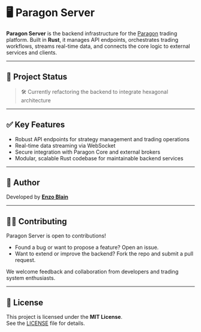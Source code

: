 # 🖥️ Paragon Server

**Paragon Server** is the backend infrastructure for the [Paragon](https://github.com/enzoblain/Paragon) trading platform. Built in **Rust**, it manages API endpoints, orchestrates trading workflows, streams real-time data, and connects the core logic to external services and clients.

---

## 🚧 Project Status

> 🛠️ Currently refactoring the backend to integrate hexagonal architecture

---

## ✅ Key Features

- Robust API endpoints for strategy management and trading operations
- Real-time data streaming via WebSocket
- Secure integration with Paragon Core and external brokers
- Modular, scalable Rust codebase for maintainable backend services

---

## 👤 Author

Developed by [**Enzo Blain**](https://github.com/enzoblain)

---

## 🧑‍💻 Contributing

Paragon Server is open to contributions!

- Found a bug or want to propose a feature? Open an issue.
- Want to extend or improve the backend? Fork the repo and submit a pull request.

We welcome feedback and collaboration from developers and trading system enthusiasts.

---

## 📜 License

This project is licensed under the **MIT License**.  
See the [LICENSE](./LICENSE) file for details.
